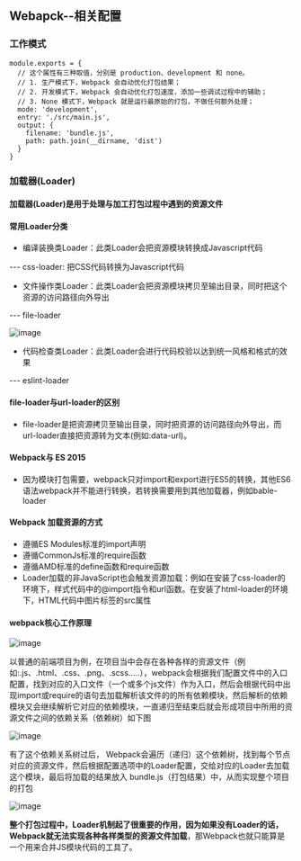 
## Webapck--相关配置

### 工作模式

```
module.exports = {
  // 这个属性有三种取值，分别是 production、development 和 none。
  // 1. 生产模式下，Webpack 会自动优化打包结果；
  // 2. 开发模式下，Webpack 会自动优化打包速度，添加一些调试过程中的辅助；
  // 3. None 模式下，Webpack 就是运行最原始的打包，不做任何额外处理；
  mode: 'development',
  entry: './src/main.js',
  output: {
    filename: 'bundle.js',
    path: path.join(__dirname, 'dist')
  }
}
```

### 加载器(Loader)

#### 加载器(Loader)是用于处理与加工打包过程中遇到的资源文件

#### 常用Loader分类

- 编译装换类Loader：此类Loader会把资源模块转换成Javascript代码

--- css-loader: 把CSS代码转换为Javascript代码

- 文件操作类Loader：此类Loader会把资源模块拷贝至输出目录，同时把这个资源的访问路径向外导出

--- file-loader

![image](https://user-images.githubusercontent.com/37037802/133782897-024a8fbe-44f5-4684-9ae4-2ecdbcb7de15.png)

- 代码检查类Loader：此类Loader会进行代码校验以达到统一风格和格式的效果

--- eslint-loader

#### file-loader与url-loader的区别

- file-loader是把资源拷贝至输出目录，同时把资源的访问路径向外导出，而url-loader直接把资源转为文本(例如:data-url)。

#### Webpack与 ES 2015
- 因为模块打包需要，webpack只对import和export进行ES5的转换，其他ES6语法webpack并不能进行转换，若转换需要用到其他加载器，例如bable-loader

####  Webpack 加载资源的方式
- 遵循ES Modules标准的import声明
- 遵循CommonJs标准的require函数
- 遵循AMD标准的define函数和require函数
- Loader加载的非JavaScript也会触发资源加载：例如在安装了css-loader的环境下，样式代码中的@import指令和url函数。在安装了html-loader的环境下，HTML代码中图片标签的src属性

#### webpack核心工作原理

![image](https://user-images.githubusercontent.com/37037802/133885949-9978a9d3-dce1-443e-a387-77646af993b3.png)

以普通的前端项目为例，在项目当中会存在各种各样的资源文件（例如:.js、.html、.css、.png、.scss.....），webpack会根据我们配置文件中的入口配置，找到对应的入口文件（一个或多个js文件）作为入口，然后会根据代码中出现import或require的语句去加载解析该文件的的所有依赖模块，然后解析的依赖模块又会继续解析它对应的依赖模块，一直递归至结束后就会形成项目中所用的资源文件之间的依赖关系（依赖树）如下图

![image](https://user-images.githubusercontent.com/37037802/133887239-b2abe3b0-9295-488a-9901-377282f5e78e.png)

有了这个依赖关系树过后， Webpack会遍历（递归）这个依赖树，找到每个节点对应的资源文件，然后根据配置选项中的Loader配置，交给对应的Loader去加载这个模块，最后将加载的结果放入 bundle.js（打包结果）中，从而实现整个项目的打包

![image](https://user-images.githubusercontent.com/37037802/133887777-0e47273b-b4ab-474a-99aa-b8b87e0ee874.png)

<strong>整个打包过程中，Loader机制起了很重要的作用，因为如果没有Loader的话，Webpack就无法实现各种各样类型的资源文件加载</strong>，那Webpack也就只能算是一个用来合并JS模块代码的工具了。
